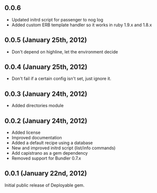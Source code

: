 ## 0.0.6

* Updated initrd script for passenger to nog log
* Added custom ERB template handler so it works in ruby 1.9.x and 1.8.x

## 0.0.5 (January 25th, 2012)

* Don't depend on highline, let the environment decide

## 0.0.4 (January 25th, 2012)

* Don't fail if a certain config isn't set, just ignore it.

## 0.0.3 (January 24th, 2012)

* Added directories module

## 0.0.2 (January 24th, 2012)

* Added license
* Improved documentation
* Added a default recipe using a database
* New and improved initrd script (list/info commands)
* Add capistrano as a gem dependency
* Removed support for Bundler 0.7.x


## 0.0.1 (January 22nd, 2012)

Initial public release of Deployable gem.